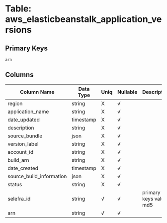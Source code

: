 # Table: aws_elasticbeanstalk_application_versions

## Primary Keys 

```
arn
```


## Columns 

|  Column Name   |  Data Type  | Uniq | Nullable | Description | 
|  ----  | ----  | ----  | ----  | ---- | 
| region | string | X | √ |  | 
| application_name | string | X | √ |  | 
| date_updated | timestamp | X | √ |  | 
| description | string | X | √ |  | 
| source_bundle | json | X | √ |  | 
| version_label | string | X | √ |  | 
| account_id | string | X | √ |  | 
| build_arn | string | X | √ |  | 
| date_created | timestamp | X | √ |  | 
| source_build_information | json | X | √ |  | 
| status | string | X | √ |  | 
| selefra_id | string | √ | √ | primary keys value md5 | 
| arn | string | √ | √ |  | 


